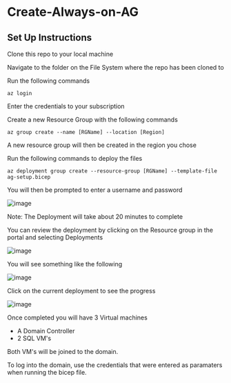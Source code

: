 # Create-Always-on-AG

## Set Up Instructions

Clone this repo to your local machine

Navigate to the folder on the File System where the repo has been cloned to

Run the following commands

~~~~~
az login
~~~~~

Enter the credentials to your subscription

Create a new Resource Group with the following commands

~~~~~
az group create --name [RGName] --location [Region]
~~~~~

A new resource group will then be created in the region you chose

Run the following commands to deploy the files

~~~~~
az deployment group create --resource-group [RGName] --template-file ag-setup.bicep
~~~~~

You will then be prompted to enter a username and password



![image](https://github.com/mullertron/Create-Always-on-AG/assets/79084450/45e26c6c-21d9-43bd-b245-986dd72587b5)

Note: The Deployment will take about 20 minutes to complete

You can review the deployment by clicking on the Resource group in the portal and selecting Deployments

![image](https://github.com/mullertron/Create-Always-on-AG/assets/79084450/0c94d859-489d-4995-b284-30afebb2fb3a)





You will see something like the following

![image](https://github.com/mullertron/Create-Always-on-AG/assets/79084450/2ea9f813-5027-4740-ab6f-a1b85f674dd3)



Click on the current deployment to see the progress

![image](https://github.com/mullertron/Create-Always-on-AG/assets/79084450/af69847a-07d8-416e-849c-81f6b839da89)


Once completed you will have 3 Virtual machines

- A Domain Controller
- 2 SQL VM's

Both VM's will be joined to the domain.

To log into the domain, use the credentials that were entered as paramaters when running the bicep file.

